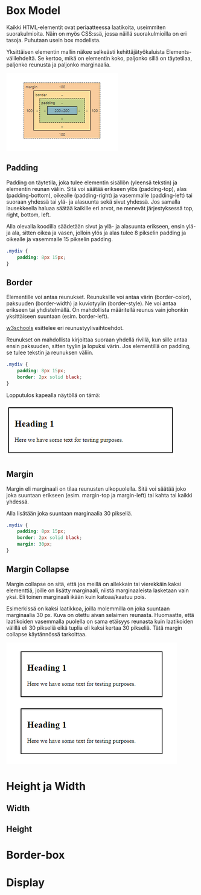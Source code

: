 # Box Model

Kaikki HTML-elementit ovat periaatteessa laatikoita, useimmiten suorakulmioita. Näin on myös CSS:ssä, jossa näillä suorakulmioilla on eri tasoja. Puhutaan usein box modelista.

Yksittäisen elementin mallin näkee selkeästi kehittäjätyökaluista Elements-välilehdeltä. Se kertoo, mikä on elementin koko, paljonko sillä on täytetilaa, paljonko reunusta ja paljonko marginaalia.

![boxmodel](boxmodel.png)

## Padding

Padding on täytetila, joka tulee elementin sisällön (yleensä tekstin) ja elementin reunan väliin. Sitä voi säätää erikseen ylös (padding-top), alas (padding-bottom), oikealle (padding-right) ja vasemmalle (padding-left) tai suoraan yhdessä tai ylä- ja alasuunta sekä sivut yhdessä. Jos samalla lausekkeella haluaa säätää kaikille eri arvot, ne menevät järjestyksessä top, right, bottom, left. 

Alla olevalla koodilla säädetään sivut ja ylä- ja alasuunta erikseen, ensin ylä- ja ala, sitten oikea ja vasen, jolloin ylös ja alas tulee 8 pikselin padding ja oikealle ja vasemmalle 15 pikselin padding.

````css
.mydiv {
    padding: 8px 15px;
}
``````

## Border
Elementille voi antaa reunukset. Reunuksille voi antaa värin (border-color), paksuuden (border-width) ja kuviotyylin (border-style). Ne voi antaa erikseen tai yhdistelmällä. On mahdollista määritellä reunus vain johonkin yksittäiseen suuntaan (esim. border-left).

[w3schools](https://www.w3schools.com/css/css_border.asp)<base target="_blank"> esittelee eri reunustyylivaihtoehdot.

Reunukset on mahdollista kirjoittaa suoraan yhdellä rivillä, kun sille antaa ensin paksuuden, sitten tyylin ja lopuksi värin. Jos elementillä on padding, se tulee tekstin ja reunuksen väliin.

````css
.mydiv {
    padding: 8px 15px;
    border: 2px solid black;
}
````
Lopputulos kapealla näytöllä on tämä:

![box with border](boxwithborder.PNG)

## Margin

Margin eli marginaali on tilaa reunusten ulkopuolella. Sitä voi säätää joko joka suuntaan erikseen (esim. margin-top ja margin-left) tai kahta tai kaikki yhdessä.

Alla lisätään joka suuntaan marginaalia 30 pikseliä.

````css
.mydiv {
    padding: 8px 15px;
    border: 2px solid black;
    margin: 30px;
}
````
## Margin Collapse

Margin collapse on sitä, että jos meillä on allekkain tai vierekkäin kaksi elementtiä, joille on lisätty marginaali, niistä marginaaleista lasketaan vain yksi. Eli toinen marginaali ikään kuin katoaa/kaatuu pois. 

Esimerkissä on kaksi laatikkoa, joilla molemmilla on joka suuntaan marginaalia 30 px. Kuva on otettu aivan selaimen reunasta. Huomaatte, että laatikoiden vasemmalla puolella on sama etäisyys reunasta kuin laatikoiden välillä eli 30 pikseliä eikä tuplia eli kaksi kertaa 30 pikseliä. Tätä margin collapse käytännössä tarkoittaa.

![margincollapse.PNG](margincollapse.PNG)

# Height ja Width

## Width

## Height

# Border-box

# Display